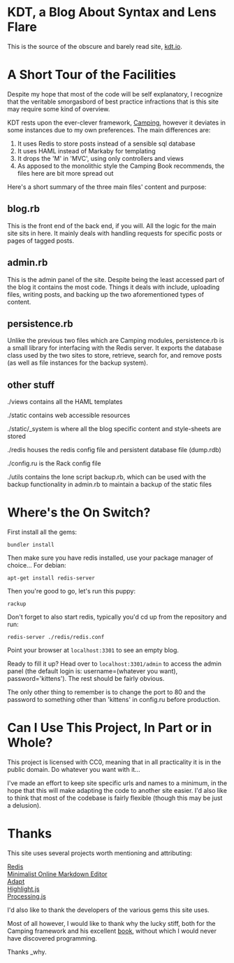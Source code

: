 KDT, a Blog About Syntax and Lens Flare
=======================================

This is the source of the obscure and barely read site, [kdt.io](http://kdt.io).

A Short Tour of the Facilities
==============================

Despite my hope that most of the code will be self explanatory, I recognize that the veritable smorgasbord of best practice infractions that is this site may require some kind of overview.

KDT rests upon the ever-clever framework, [Camping](https://github.com/camping/camping), however it deviates in some instances due to my own preferences. The main differences are:
  
1. It uses Redis to store posts instead of a sensible sql database
2. It uses HAML instead of Markaby for templating
3. It drops the 'M' in 'MVC', using only controllers and views
4. As apposed to the monolithic style the Camping Book recommends, the files here are bit more spread out  

Here's a short summary of the three main files' content and purpose:

blog.rb
-------

This is the front end of the back end, if you will. All the logic for the main site sits in here. It mainly deals with handling requests for specific posts or pages of tagged posts.

admin.rb
--------

This is the admin panel of the site. Despite being the least accessed part of the blog it contains the most code. Things it deals with include, uploading files, writing posts, and backing up the two aforementioned types of content.

persistence.rb
--------------

Unlike the previous two files which are Camping modules, persistence.rb is a small library for interfacing with the Redis server. It exports the database class used by the two sites to store, retrieve, search for, and remove posts (as well as file instances for the backup system).

other stuff
-----------

./views contains all the HAML templates

./static contains web accessible resources

./static/_system is where all the blog specific content and style-sheets are stored

./redis houses the redis config file and persistent database file (dump.rdb)

./config.ru is the Rack config file

./utils contains the lone script backup.rb, which can be used with the backup functionality in admin.rb to maintain a backup of the static files

Where's the On Switch?
======================

First install all the gems:

    bundler install

Then make sure you have redis installed, use your package manager of choice...
For debian:

    apt-get install redis-server

Then you're good to go, let's run this puppy:

    rackup

Don't forget to also start redis, typically you'd cd up from the repository and run:

    redis-server ./redis/redis.conf

Point your browser at `localhost:3301` to see an empty blog.

Ready to fill it up? Head over to `localhost:3301/admin` to access the admin panel (the default login is: username=(whatever you want), password='kittens'). The rest should be fairly obvious.

The only other thing to remember is to change the port to 80 and the password to something other than 'kittens' in config.ru before production.

Can I Use This Project, In Part or in Whole?
============================================

This project is licensed with CC0, meaning that in all practicality it is in the public domain.
Do whatever you want with it...

I've made an effort to keep site specific urls and names to a minimum, in the hope that this will make adapting the code to another site easier. I'd also like to think that most of the codebase is fairly flexible (though this may be just a delusion).

Thanks
======

This site uses several projects worth mentioning and attributing:

[Redis](http://redis.io/)  
[Minimalist Online Markdown Editor](https://github.com/pioul/Minimalist-Online-Markdown-Editor)  
[Adapt](http://adapt.960.gs/)  
[Highlight.js](https://highlightjs.org/)  
[Processing.js](http://processingjs.org/)

I'd also like to thank the developers of the various gems this site uses.

Most of all however, I would like to thank why the lucky stiff, both for the Camping framework and his excellent [book](http://mislav.uniqpath.com/poignant-guide/), without which I would never have discovered programming.

Thanks _why.